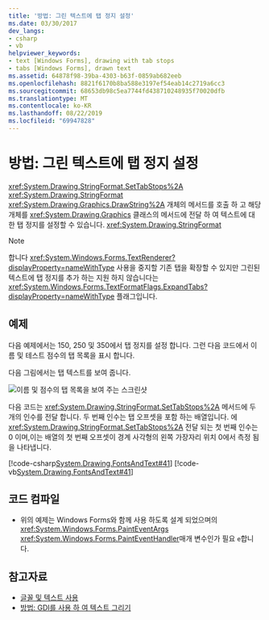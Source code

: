 ```yaml
---
title: '방법: 그린 텍스트에 탭 정지 설정'
ms.date: 03/30/2017
dev_langs:
- csharp
- vb
helpviewer_keywords:
- text [Windows Forms], drawing with tab stops
- tabs [Windows Forms], drawn text
ms.assetid: 64878f98-39ba-4303-b63f-0859ab682eeb
ms.openlocfilehash: 8821f6170b8ba588e3197ef54eab14c2719a6cc3
ms.sourcegitcommit: 68653db98c5ea7744fd438710248935f70020dfb
ms.translationtype: MT
ms.contentlocale: ko-KR
ms.lasthandoff: 08/22/2019
ms.locfileid: "69947828"
---
```

# <a name="how-to-set-tab-stops-in-drawn-text"></a>방법: 그린 텍스트에 탭 정지 설정
<xref:System.Drawing.StringFormat.SetTabStops%2A> <xref:System.Drawing.StringFormat> <xref:System.Drawing.Graphics.DrawString%2A> 개체의 메서드를 호출 하 고 해당 개체를 <xref:System.Drawing.Graphics> 클래스의 메서드에 전달 하 여 텍스트에 대 한 탭 정지를 설정할 수 있습니다. <xref:System.Drawing.StringFormat>  
  
> [!NOTE]
> 합니다 <xref:System.Windows.Forms.TextRenderer?displayProperty=nameWithType> 사용을 중지할 기존 탭을 확장할 수 있지만 그린된 텍스트에 탭 정지를 추가 하는 지원 하지 않습니다는 <xref:System.Windows.Forms.TextFormatFlags.ExpandTabs?displayProperty=nameWithType> 플래그입니다.  
  
## <a name="example"></a>예제  
 다음 예제에서는 150, 250 및 350에서 탭 정지를 설정 합니다. 그런 다음 코드에서 이름 및 테스트 점수의 탭 목록을 표시 합니다.  
  
 다음 그림에서는 탭 텍스트를 보여 줍니다.  
  
 ![이름 및 점수의 탭 목록을 보여 주는 스크린샷](./media/how-to-set-tab-stops-in-drawn-text/tab-list-names-test-scores.png)  
  
 다음 코드는 <xref:System.Drawing.StringFormat.SetTabStops%2A> 메서드에 두 개의 인수를 전달 합니다. 두 번째 인수는 탭 오프셋을 포함 하는 배열입니다. 에 <xref:System.Drawing.StringFormat.SetTabStops%2A> 전달 되는 첫 번째 인수는 0 이며,이는 배열의 첫 번째 오프셋이 경계 사각형의 왼쪽 가장자리 위치 0에서 측정 됨을 나타냅니다.  
  
 [!code-csharp[System.Drawing.FontsAndText#41](~/samples/snippets/csharp/VS_Snippets_Winforms/System.Drawing.FontsAndText/CS/Class1.cs#41)]
 [!code-vb[System.Drawing.FontsAndText#41](~/samples/snippets/visualbasic/VS_Snippets_Winforms/System.Drawing.FontsAndText/VB/Class1.vb#41)]  
  
## <a name="compiling-the-code"></a>코드 컴파일  
  
- 위의 예제는 Windows Forms와 함께 사용 하도록 설계 되었으며의 <xref:System.Windows.Forms.PaintEventArgs> <xref:System.Windows.Forms.PaintEventHandler>매개 변수인가 필요 `e`합니다.  
  
## <a name="see-also"></a>참고자료

- [글꼴 및 텍스트 사용](using-fonts-and-text.md)
- [방법: GDI를 사용 하 여 텍스트 그리기](how-to-draw-text-with-gdi.md)
